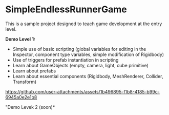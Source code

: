 # SimpleEndlessRunnerGame
This is a sample project designed to teach game development at the entry level.

**Demo Level 1:**
- Simple use of basic scripting (global variables for editing in the Inspector, component type variables, simple modification of Rigidbody)
- Use of triggers for prefab instantiation in scripting
- Learn about GameObjects (empty, camera, light, cube primitive)
- Learn about prefabs
- Learn about essential components (Rigidbody, MeshRenderer, Collider, Transform)

https://github.com/user-attachments/assets/1b496895-f1b8-4185-b99c-6945a0e2e1b8

"Demo Levek 2 (soon)*
